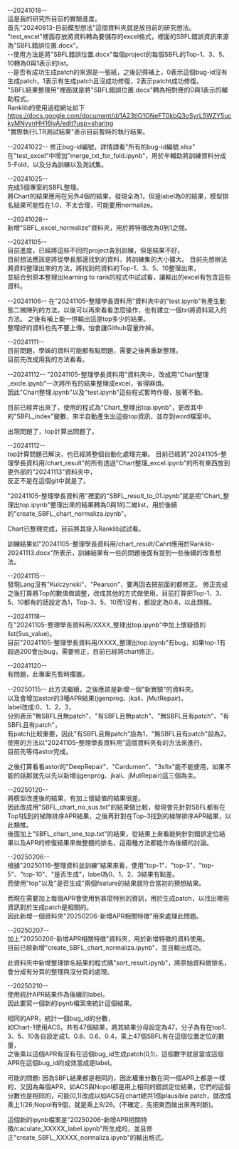 --20241018--  
這是我的研究所目前的實驗進度。  
首先"20240813-目前模型想法"這個資料夾就是放目前的研究想法。  
"test_excel"裡面存放將資料轉為要儲存的excel格式，裡面的SBFL錯誤資訊來源為"SBFL錯誤位置.docx"。  
  --使用方法是將"SBFL錯誤位置.docx"每個project的每個SBFL的Top-1、3、5、10轉為0與1表示的list。  
  --是否有成功生成patch的來源是一張紙，之後記得補上，0表示這個bug-id沒有生成patch，1表示有生成patch且沒成功修復，2表示patcht成功修復。  
"SBFL結果整理用"裡面就是將"SBFL錯誤位置.docx"轉為相對應的0與1表示的輔助程式。  
Ranklib的使用過程網址如下  
https://docs.google.com/document/d/1A23tIO1ONeFT0kbQ3oSyrL5WZY5uckyMNyynHH16iyA/edit?usp=sharing  
"實際執行LTR測試結果"表示目前暫時的執行結果。  
  
--20241022--
修正bug-id編號，詳情請看"所有的bug-id編號.xlsx"  
在"test_excel"中增加"merge_txt_for_fold.ipynb"，用於半輔助將訓練資料分成5-Fold，以及分為訓練以及測試集。  
  
--20241025--  
完成5個專案的SBFL整理。  
將Chart的結果應用在另外4個的結果，發現全為1，但是label為0的結果，模型排名結果可能性在1.0，不太合理，可能要用normalize。  
  
--20241028--  
新增"SBFL_excel_normalize"資料夾，用於將特徵改為0到1之間。  
  
--20241105--  
目前進度，已經將這些不同的project各別訓練，但是結果不好。  
目前想法應該是將從學長那邊找到的資料，將訓練集的大小擴大。 
目前先想辦法將資料整理出來的方法，將找到的資料的Top-1、3、5、10整理出來，  
並結合到原本整理出learning to rank的程式中試試看，讓輸出的excel有包含這些資料。    
  
--20241106--
在"20241105-整理學長資料用"資料夾中的"test.ipynb"有產生動態二微陣列的方法，以後可以再來看看怎麼操作，也有建立一個txt將資料寫入的方法。 
之後有補上能一併輸出這是top多少的結果。   
整理好的資料也先不要上傳，怕會讓Github容量炸掉。  
  
--20241111--  
目前問題，學姊的資料可能都有點問題，需要之後再重新整理。  
目前先改成用我的方法看看。 
  
--20241112--
"20241105-整理學長資料用"資料夾中，改成用"Chart整理_excle.ipynb"一次將所有的結果整理成excel，省得麻煩。  
因此"Chart整理.ipynb"以及"test.ipynb"這些程式暫時作廢，放著不動。  
  
目前已經弄出來了，使用的程式為"Chart_整理出top.ipynb"，更改其中的"SBFL_index"變數，來半自動產生出這些top資訊，並存到word檔案中。 
  
出現問題了，top計算出問題了。  
  
--20241112--  
top計算問題已解決，也已經將整個自動化處理完畢。
目前已經將"20241105-整理學長資料用/chart_result"的所有透過"Chart整理_excel.ipynb"的所有東西放到更外部的"20241113"資料夾中，  
反正不是在這個git中就是了。  
  
"20241105-整理學長資料用"裡面的"SBFL_result_to_01.ipynb"就是把"Chart_整理出top.ipynb"整理出來的結果轉為0與1的二維list，用於後續的"create_SBFL_chart_normaliza.ipynb"。  
  
Chart已整理完成，目前將其掛入Ranklib試試看。  

訓練結果如"20241105-整理學長資料用/chart_result/Cahrt應用於Ranklib-20241113.docx"所表示，訓練結果有一些的問題後面有提到一些後續的改善想法。  

--20241115--  
發現Lang沒有"Kulczynski"、"Pearson"，要再回去把前面的都修正。 
修正完成之後打算將Top的數值做調整，改成其他的方式做使用，目前打算把Top-1、3、5、10都有的話設定為1，Top-3、5、10而1沒有，都設定為0.8，以此類推。

--20241118--  
在"20241105-整理學長資料用/XXXX_整理出top.ipynb"中加上懷疑值的list(Sus_value)。  
目前"20241105-整理學長資料用/XXXX_整理出top.ipynb"有bug，如果top-1有超過200會出bug，需要修正，目前已經將chart修正。  

--20241120--  
有問題，此專案先暫時擱置。  

--20250115--
此方法繼續，之後應該是新增一個"新實驗"的資料夾。  
以及會增加astor的3種APR結果(jgenprog、jkali、jMutRepair)。  
label改成:0、1、2、3，  
分別表示"無SBFL且無patch"、"有SBFL且無patch"、"無SBFL且有patch"、"有SBFL且有patch"，  
有patch比較重要，因此"有SBFL且無patch"設為1，"無SBFL且有patch"設為2。  
使用的方法以"20241105-整理學長資料用"這個資料夾有的方法來進行。  
目前先等待astor完成。

之後打算看看astor的"DeepRepair"、"Cardumen"、"3sfix"能不能使用，如果不能的話那就先以先以新增(jgenprog、jkali、jMutRepair)這三個為主。  

--20250120--  
將模型改進後的結果，有加上懷疑值的結果很差。  
因此改成用"SBFL_chart_no_sus.txt"的結果做比較，發現會先針對SBFL都有在Top1找到的梯隊排序APR結果，之後再針對在Top-3找到的梯隊排序APR結果，以此類推。  
後面加上"SBFL_chart_one_top.txt"的結果，從結果上來看能夠針對錯誤定位結果以及APR的修復結果來做整體的排名，這兩種方法都能作為後續的討論。  

--20250206--  
根據"20250116-整理資料並訓練"結果來看，使用"top-1"、"top-3"、"top-5"、"top-10"、"是否生成"，label為0、1、2、3結果有點差。  
而使用"top"以及"是否生成"兩個feature的結果就符合當初的預想結果。  

而現在需要加上每個APR會使用到甚麼特別的資訊，用於生成patch，以找出哪些資訊對於生成patch是相關的。  
因此新增一個資料夾"20250206-新增APR相關特徵"用來處理此問題。  

--20250207--  
加上"20250206-新增APR相關特徵"資料夾，用於新增特徵的資料使用。  
目前已經新增"create_SBFL_chart_normaliza.ipynb"，並且輸出成功。  

此資料夾中新增整理排名結果的程式碼"sort_result.ipynb"，將原始資料做排名，會分成有分頁的整理與沒分頁的處理。  

--20250210--  
使用統計APR結果作為後續的label。  
因此要寫一個新的ipynb檔案來統計這個結果。  

相同的APR，統計一個bug_id的分數，  
如Chart-1使用ACS，共有47個結果，將其結果分母設定為47，分子為有在top1、3、5、10各自設定成1、0.8、0.6、0.4，乘上47個SBFL有在這個位置定位的數量，  
之後乘以這個APR有沒有在這個bug_id生成patch(0,1)，這個數字就是當成這個APR在這個bug_id的成效當成是label。  

可能的問題: 因為SBFL結果都是相同的，因此權重分數在同一個APR上都是一樣的，又因為每個APR，如ACS與Nopol都是用上相同的錯誤定位結果，它們的這個分數也是相同的，可能(0,1)改成以如ACS在chart總共1個plausible patch，就改成乘上1/26;Nopol有9個，就是乘上9/26。(不確定，先把東西做出來再判斷)。  

這個新的ipynb檔案是"20250206-新增APR相關特徵/caculate_XXXXX_label.ipynb"所生成的，並且修正"create_SBFL_XXXXX_normaliza.ipynb"的輸出格式。  
